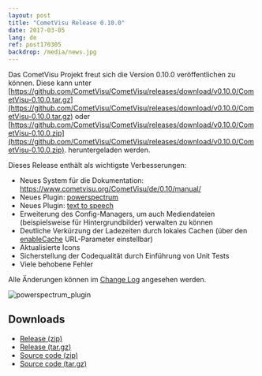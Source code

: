 ```yaml
---
layout: post
title: "CometVisu Release 0.10.0"
date: 2017-03-05
lang: de
ref: post170305
backdrop: /media/news.jpg
---
```


Das CometVisu Projekt freut sich die Version 0.10.0 veröffentlichen zu können.
Diese kann unter 
[https://github.com/CometVisu/CometVisu/releases/download/v0.10.0/CometVisu-0.10.0.tar.gz](https://github.com/CometVisu/CometVisu/releases/download/v0.10.0/CometVisu-0.10.0.tar.gz)
oder
[https://github.com/CometVisu/CometVisu/releases/download/v0.10.0/CometVisu-0.10.0.zip](https://github.com/CometVisu/CometVisu/releases/download/v0.10.0/CometVisu-0.10.0.zip).
heruntergeladen werden.

Dieses Release enthält als wichtigste Verbesserungen:
- Neues System für die Dokumentation: https://www.cometvisu.org/CometVisu/de/0.10/manual/
- Neues Plugin: [powerspectrum](https://www.cometvisu.org/CometVisu/de/0.10/manual/config/widgets/plugins/powerspectrum/index.html)
- Neues Plugin: [text to speech](https://www.cometvisu.org/CometVisu/de/0.10/manual/config/widgets/plugins/speech/index.html)
- Erweiterung des Config-Managers, um auch Mediendateien (beispielsweise für Hintergrundbilder) verwalten zu können
- Deutliche Verkürzung der Ladezeiten durch lokales Cachen (über den [enableCache](https://www.cometvisu.org/CometVisu/de/0.10/manual/config/url-params.html?highlight=url#enablecache-caching-aktivieren) URL-Parameter einstellbar)
- Aktualisierte Icons
- Sicherstellung der Codequalität durch Einführung von Unit Tests
- Viele behobene Fehler

Alle Änderungen können im 
[Change Log](https://raw.githubusercontent.com/CometVisu/CometVisu/v0.10.0/ChangeLog)
angesehen werden.

![powerspectrum_plugin](https://cloud.githubusercontent.com/assets/10218721/22627055/f303e2d8-ebba-11e6-843a-1207e4371f11.png)

Downloads
---------

* [Release (zip)](https://github.com/CometVisu/CometVisu/releases/download/v0.10.0/CometVisu-0.10.0.zip)
* [Release (tar.gz)](https://github.com/CometVisu/CometVisu/releases/download/v0.10.0/CometVisu-0.10.0.tar.gz)
* [Source code (zip)](https://github.com/CometVisu/CometVisu/archive/v0.10.0.zip)
* [Source code (tar.gz)](https://github.com/CometVisu/CometVisu/archive/v0.10.0.tar.gz)
